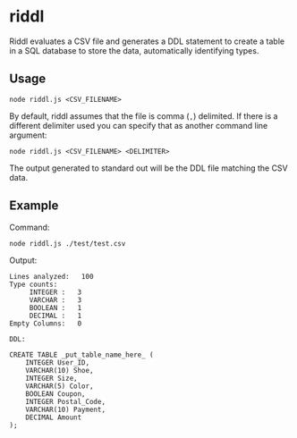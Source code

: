 # riddl
Riddl evaluates a CSV file and generates a DDL statement to create a table in a SQL database to store the data, automatically identifying types.

## Usage
```
node riddl.js <CSV_FILENAME>
```

By default, riddl assumes that the file is comma (`,`) delimited. If there is a different delimiter used you can specify that as another command line argument:

```
node riddl.js <CSV_FILENAME> <DELIMITER>
```

The output generated to standard out will be the DDL file matching the CSV data.

## Example
Command:
```
node riddl.js ./test/test.csv
```

Output:
```
Lines analyzed:   100
Type counts:
	 INTEGER :   3
	 VARCHAR :   3
	 BOOLEAN :   1
	 DECIMAL :   1
Empty Columns:   0

DDL:

CREATE TABLE _put_table_name_here_ (
	INTEGER User_ID,
	VARCHAR(10) Shoe,
	INTEGER Size,
	VARCHAR(5) Color,
	BOOLEAN Coupon,
	INTEGER Postal_Code,
	VARCHAR(10) Payment,
	DECIMAL Amount
);

```
